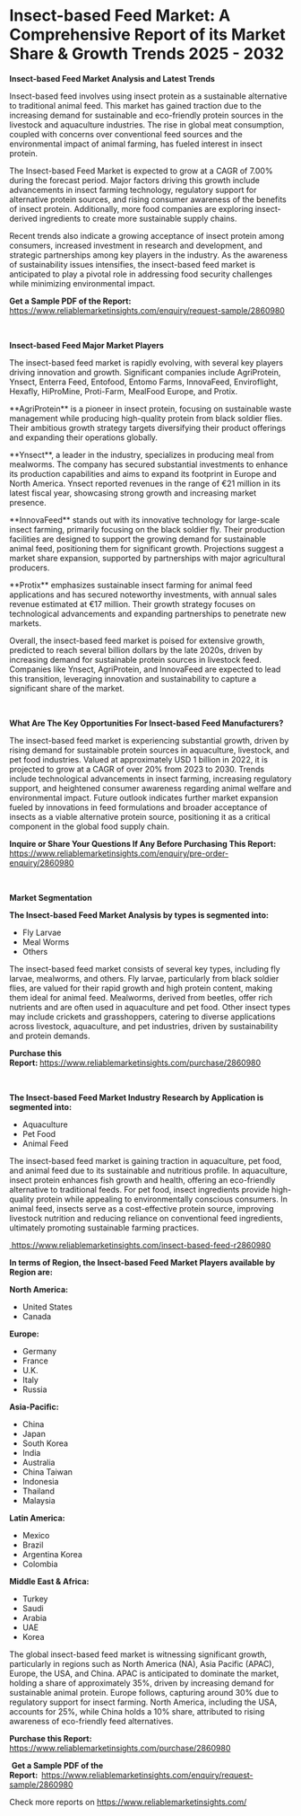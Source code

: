 <p><h1>Insect-based Feed Market: A Comprehensive Report of its Market Share & Growth Trends 2025 - 2032</h1></p><p><strong>Insect-based Feed Market Analysis and Latest Trends</strong></p>
<p><p>Insect-based feed involves using insect protein as a sustainable alternative to traditional animal feed. This market has gained traction due to the increasing demand for sustainable and eco-friendly protein sources in the livestock and aquaculture industries. The rise in global meat consumption, coupled with concerns over conventional feed sources and the environmental impact of animal farming, has fueled interest in insect protein. </p><p>The Insect-based Feed Market is expected to grow at a CAGR of 7.00% during the forecast period. Major factors driving this growth include advancements in insect farming technology, regulatory support for alternative protein sources, and rising consumer awareness of the benefits of insect protein. Additionally, more food companies are exploring insect-derived ingredients to create more sustainable supply chains. </p><p>Recent trends also indicate a growing acceptance of insect protein among consumers, increased investment in research and development, and strategic partnerships among key players in the industry. As the awareness of sustainability issues intensifies, the insect-based feed market is anticipated to play a pivotal role in addressing food security challenges while minimizing environmental impact.</p></p>
<p><strong>Get a Sample PDF of the Report:&nbsp;</strong> <a href="https://www.reliablemarketinsights.com/enquiry/request-sample/2860980?utm_campaign=2538&utm_medium=2&utm_source=Github&utm_content=ia&utm_term=12032025&utm_id=insect-based-feed">https://www.reliablemarketinsights.com/enquiry/request-sample/2860980</a></p>
<p>&nbsp;</p>
<p><strong>Insect-based Feed Major Market Players</strong></p>
<p><p>The insect-based feed market is rapidly evolving, with several key players driving innovation and growth. Significant companies include AgriProtein, Ynsect, Enterra Feed, Entofood, Entomo Farms, InnovaFeed, Enviroflight, Hexafly, HiProMine, Proti-Farm, MealFood Europe, and Protix.</p><p>**AgriProtein** is a pioneer in insect protein, focusing on sustainable waste management while producing high-quality protein from black soldier flies. Their ambitious growth strategy targets diversifying their product offerings and expanding their operations globally. </p><p>**Ynsect**, a leader in the industry, specializes in producing meal from mealworms. The company has secured substantial investments to enhance its production capabilities and aims to expand its footprint in Europe and North America. Ynsect reported revenues in the range of €21 million in its latest fiscal year, showcasing strong growth and increasing market presence.</p><p>**InnovaFeed** stands out with its innovative technology for large-scale insect farming, primarily focusing on the black soldier fly. Their production facilities are designed to support the growing demand for sustainable animal feed, positioning them for significant growth. Projections suggest a market share expansion, supported by partnerships with major agricultural producers.</p><p>**Protix** emphasizes sustainable insect farming for animal feed applications and has secured noteworthy investments, with annual sales revenue estimated at €17 million. Their growth strategy focuses on technological advancements and expanding partnerships to penetrate new markets.</p><p>Overall, the insect-based feed market is poised for extensive growth, predicted to reach several billion dollars by the late 2020s, driven by increasing demand for sustainable protein sources in livestock feed. Companies like Ynsect, AgriProtein, and InnovaFeed are expected to lead this transition, leveraging innovation and sustainability to capture a significant share of the market.</p></p>
<p>&nbsp;</p>
<p><strong>What Are The Key Opportunities For Insect-based Feed Manufacturers?</strong></p>
<p><p>The insect-based feed market is experiencing substantial growth, driven by rising demand for sustainable protein sources in aquaculture, livestock, and pet food industries. Valued at approximately USD 1 billion in 2022, it is projected to grow at a CAGR of over 20% from 2023 to 2030. Trends include technological advancements in insect farming, increasing regulatory support, and heightened consumer awareness regarding animal welfare and environmental impact. Future outlook indicates further market expansion fueled by innovations in feed formulations and broader acceptance of insects as a viable alternative protein source, positioning it as a critical component in the global food supply chain.</p></p>
<p><strong>Inquire or Share Your Questions If Any Before Purchasing This Report:</strong> <a href="https://www.reliablemarketinsights.com/enquiry/pre-order-enquiry/2860980?utm_campaign=2538&utm_medium=2&utm_source=Github&utm_content=ia&utm_term=12032025&utm_id=insect-based-feed">https://www.reliablemarketinsights.com/enquiry/pre-order-enquiry/2860980</a></p>
<p>&nbsp;</p>
<p><strong>Market Segmentation</strong></p>
<p><strong>The Insect-based Feed Market Analysis by types is segmented into:</strong></p>
<p><ul><li>Fly Larvae</li><li>Meal Worms</li><li>Others</li></ul></p>
<p><p>The insect-based feed market consists of several key types, including fly larvae, mealworms, and others. Fly larvae, particularly from black soldier flies, are valued for their rapid growth and high protein content, making them ideal for animal feed. Mealworms, derived from beetles, offer rich nutrients and are often used in aquaculture and pet food. Other insect types may include crickets and grasshoppers, catering to diverse applications across livestock, aquaculture, and pet industries, driven by sustainability and protein demands.</p></p>
<p><strong>Purchase this Report:&nbsp;</strong><a href="https://www.reliablemarketinsights.com/purchase/2860980?utm_campaign=2538&utm_medium=2&utm_source=Github&utm_content=ia&utm_term=12032025&utm_id=insect-based-feed">https://www.reliablemarketinsights.com/purchase/2860980</a></p>
<p>&nbsp;</p>
<p><strong>The Insect-based Feed Market Industry Research by Application is segmented into:</strong></p>
<p><ul><li>Aquaculture</li><li>Pet Food</li><li>Animal Feed</li></ul></p>
<p><p>The insect-based feed market is gaining traction in aquaculture, pet food, and animal feed due to its sustainable and nutritious profile. In aquaculture, insect protein enhances fish growth and health, offering an eco-friendly alternative to traditional feeds. For pet food, insect ingredients provide high-quality protein while appealing to environmentally conscious consumers. In animal feed, insects serve as a cost-effective protein source, improving livestock nutrition and reducing reliance on conventional feed ingredients, ultimately promoting sustainable farming practices.</p></p>
<p><a href="https://www.reliablemarketinsights.com/insect-based-feed-r2860980?utm_campaign=2538&utm_medium=2&utm_source=Github&utm_content=ia&utm_term=12032025&utm_id=insect-based-feed">&nbsp;https://www.reliablemarketinsights.com/insect-based-feed-r2860980</a></p>
<p><strong>In terms of Region, the Insect-based Feed Market Players available by Region are:</strong></p>
<p>
    <p> <strong> North America: </strong>
        <ul>
            <li>United States</li>
            <li>Canada</li>
        </ul>
        </p> 
    <p> <strong> Europe: </strong>
        <ul>
            <li>Germany</li>
            <li>France</li>
            <li>U.K.</li>
            <li>Italy</li>
            <li>Russia</li>
        </ul>
        </p> 
    <p> <strong> Asia-Pacific: </strong>
        <ul>
            <li>China</li>
            <li>Japan</li>
            <li>South Korea</li>
            <li>India</li>
            <li>Australia</li>
            <li>China Taiwan</li>
            <li>Indonesia</li>
            <li>Thailand</li>
            <li>Malaysia</li>
        </ul>
        </p> 
    <p> <strong> Latin America: </strong>
        <ul>
            <li>Mexico</li>
            <li>Brazil</li>
            <li>Argentina Korea</li>
            <li>Colombia</li>
        </ul>
        </p> 
    <p> <strong> Middle East & Africa: </strong>
        <ul>
            <li>Turkey</li>
            <li>Saudi</li>
            <li>Arabia</li>
            <li>UAE</li>
            <li>Korea</li>
        </ul>
    </p>
    </p>
<p><p>The global insect-based feed market is witnessing significant growth, particularly in regions such as North America (NA), Asia Pacific (APAC), Europe, the USA, and China. APAC is anticipated to dominate the market, holding a share of approximately 35%, driven by increasing demand for sustainable animal protein. Europe follows, capturing around 30% due to regulatory support for insect farming. North America, including the USA, accounts for 25%, while China holds a 10% share, attributed to rising awareness of eco-friendly feed alternatives.</p></p>
<p><strong>Purchase this Report: </strong><a href="https://www.reliablemarketinsights.com/purchase/2860980?utm_campaign=2538&utm_medium=2&utm_source=Github&utm_content=ia&utm_term=12032025&utm_id=insect-based-feed">https://www.reliablemarketinsights.com/purchase/2860980</a></p>
<p>&nbsp;<strong>Get a Sample PDF of the Report:&nbsp;&nbsp;</strong><a href="https://www.reliablemarketinsights.com/enquiry/request-sample/2860980?utm_campaign=2538&utm_medium=2&utm_source=Github&utm_content=ia&utm_term=12032025&utm_id=insect-based-feed">https://www.reliablemarketinsights.com/enquiry/request-sample/2860980</a></p>
<p><strong></strong></p>
<p>Check more reports on <a href="https://www.reliablemarketinsights.com/?utm_campaign=2538&utm_medium=2&utm_source=Github&utm_content=ia&utm_term=12032025&utm_id=insect-based-feed">https://www.reliablemarketinsights.com/</a></p>
